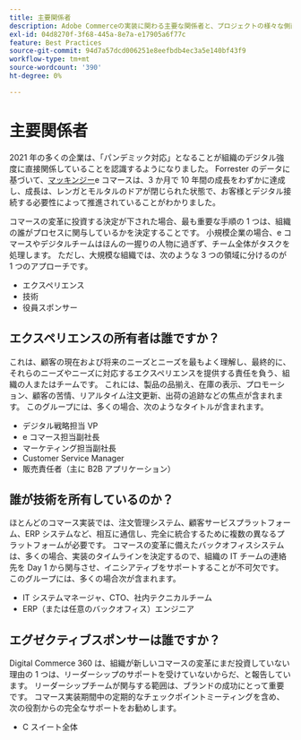 ```yaml
---
title: 主要関係者
description: Adobe Commerceの実装に関わる主要な関係者と、プロジェクトの様々な側面を所有している関係者をレビューします。
exl-id: 04d8270f-3f68-445a-8e7a-e17905a6f77c
feature: Best Practices
source-git-commit: 94d7a57dcd006251e8eefbdb4ec3a5e140bf43f9
workflow-type: tm+mt
source-wordcount: '390'
ht-degree: 0%

---
```


# 主要関係者

2021 年の多くの企業は、「パンデミック対応」となることが組織のデジタル強度に直接関係していることを認識するようになりました。 Forrester のデータに基づいて、[マッキンジー](https://www.mckinsey.com/business-functions/strategy-and-corporate-finance/our-insights/five-fifty-the-quickening)e コマースは、3 か月で 10 年間の成長をわずかに達成し、成長は、レンガとモルタルのドアが閉じられた状態で、お客様とデジタル接続する必要性によって推進されていることがわかりました。

コマースの変革に投資する決定が下された場合、最も重要な手順の 1 つは、組織の誰がプロセスに関与しているかを決定することです。 小規模企業の場合、e コマースやデジタルチームはほんの一握りの人物に過ぎず、チーム全体がタスクを処理します。 ただし、大規模な組織では、次のような 3 つの領域に分けるのが 1 つのアプローチです。

- エクスペリエンス
- 技術
- 役員スポンサー

## エクスペリエンスの所有者は誰ですか？

これは、顧客の現在および将来のニーズとニーズを最もよく理解し、最終的に、それらのニーズやニーズに対応するエクスペリエンスを提供する責任を負う、組織の人またはチームです。 これには、製品の品揃え、在庫の表示、プロモーション、顧客の苦情、リアルタイム注文更新、出荷の追跡などの焦点が含まれます。 このグループには、多くの場合、次のようなタイトルが含まれます。

- デジタル戦略担当 VP
- e コマース担当副社長
- マーケティング担当副社長
- Customer Service Manager
- 販売責任者（主に B2B アプリケーション）

## 誰が技術を所有しているのか？

ほとんどのコマース実装では、注文管理システム、顧客サービスプラットフォーム、ERP システムなど、相互に通信し、完全に統合するために複数の異なるプラットフォームが必要です。 コマースの変革に備えたバックオフィスシステムは、多くの場合、実装のタイムラインを決定するので、組織の IT チームの連絡先を Day 1 から関与させ、イニシアティブをサポートすることが不可欠です。 このグループには、多くの場合次が含まれます。

- IT システムマネージャ、CTO、社内テクニカルチーム
- ERP（または任意のバックオフィス）エンジニア

## エグゼクティブスポンサーは誰ですか？

Digital Commerce 360 は、組織が新しいコマースの変革にまだ投資していない理由の 1 つは、リーダーシップのサポートを受けていないからだ、と報告しています。 リーダーシップチームが関与する範囲は、ブランドの成功にとって重要です。 コマース実装期間中の定期的なチェックポイントミーティングを含め、次の役割からの完全なサポートをお勧めします。

- C スイート全体
